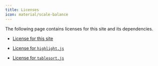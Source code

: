 ```yaml
---
title: Licenses
icon: material/scale-balance
---
```


The following page contains licenses for this site and its dependencies.

- [License for this site](./otr.md)

- [License for `highlight.js`](./highlight.js.md)

- [License for `tablesort.js`](./tablesort.js.md)